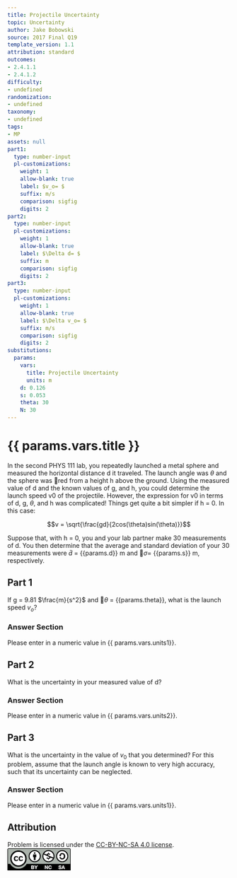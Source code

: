 ```yaml
---
title: Projectile Uncertainty
topic: Uncertainty
author: Jake Bobowski
source: 2017 Final Q19
template_version: 1.1
attribution: standard
outcomes:
- 2.4.1.1
- 2.4.1.2
difficulty:
- undefined
randomization:
- undefined
taxonomy:
- undefined
tags:
- MP
assets: null
part1:
  type: number-input
  pl-customizations:
    weight: 1
    allow-blank: true
    label: $v_o= $
    suffix: m/s
    comparison: sigfig
    digits: 2
part2:
  type: number-input
  pl-customizations:
    weight: 1
    allow-blank: true
    label: $\Delta d= $
    suffix: m
    comparison: sigfig
    digits: 2
part3:
  type: number-input
  pl-customizations:
    weight: 1
    allow-blank: true
    label: $\Delta v_o= $
    suffix: m/s
    comparison: sigfig
    digits: 2
substitutions:
  params:
    vars:
      title: Projectile Uncertainty
      units: m
    d: 0.126
    s: 0.053
    theta: 30
    N: 30
---
```

# {{ params.vars.title }}
In the second PHYS 111 lab, you repeatedly launched a metal sphere and measured the horizontal distance d it traveled.
The launch angle was $\theta$ and the sphere was red from a height h above the ground.
Using the measured value of d and the known values of g, and h, you could determine the launch speed v0 of the projectile.
However, the expression for v0 in terms of d, g, $\theta$, and h was complicated!
Things get quite a bit simpler if h = 0.
In this case:

$$v = \sqrt{\frac{gd}{2cos(\theta)sin(\theta)}}$$

Suppose that, with h = 0, you and your lab partner make 30 measurements of d.
You then determine that the average and standard deviation of your 30 measurements were $\bar{d}$ = {{params.d}} m
and $\sigma$= {{params.s}} m, respectively.
## Part 1

If g = 9.81 $\frac{m}{s^2}$ and $\theta$ = {{params.theta}}, what is the launch speed $v_o$?

### Answer Section

Please enter in a numeric value in {{ params.vars.units1}}.
## Part 2

What is the uncertainty in your measured value of d?

### Answer Section

Please enter in a numeric value in {{ params.vars.units2}}.
## Part 3

What is the uncertainty in the value of $v_0$ that you determined? For this problem, assume that the launch angle is known to very high accuracy, such that its uncertainty can be neglected.

### Answer Section

Please enter in a numeric value in {{ params.vars.units1}}.

## Attribution

Problem is licensed under the [CC-BY-NC-SA 4.0 license](https://creativecommons.org/licenses/by-nc-sa/4.0/).<br> ![The Creative Commons 4.0 license requiring attribution-BY, non-commercial-NC, and share-alike-SA license.](https://raw.githubusercontent.com/firasm/bits/master/by-nc-sa.png)